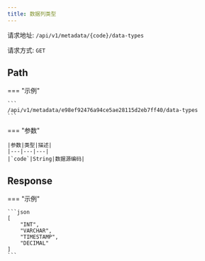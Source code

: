 ```yaml
---
title: 数据列类型
---
```


请求地址: `/api/v1/metadata/{code}/data-types`

请求方式: `GET`

## Path

=== "示例"

    ```
    /api/v1/metadata/e98ef92476a94ce5ae28115d2eb7ff40/data-types
    ```

=== "参数"

    |参数|类型|描述|
    |---|---|---|
    |`code`|String|数据源编码|

## Response

=== "示例"

    ```json
    [
        "INT",
        "VARCHAR",
        "TIMESTAMP",
        "DECIMAL"
    ]
    ```